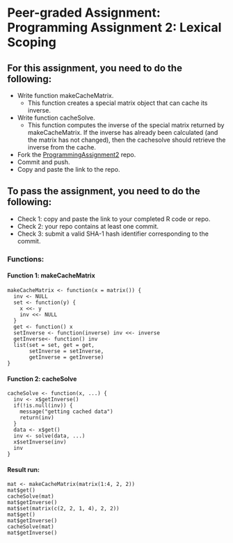 # Peer-graded Assignment: Programming Assignment 2: Lexical Scoping

## For this assignment, you need to do the following:
* Write function makeCacheMatrix. 
  + This function creates a special matrix object that can cache its inverse.
* Write function cacheSolve.
  + This function computes the inverse of the special matrix returned by makeCacheMatrix. If the inverse has already been calculated (and the matrix has not changed), then the cachesolve should retrieve the inverse from the cache.
* Fork the [ProgrammingAssignment2](https://github.com/rdpeng/ProgrammingAssignment2) repo.
* Commit and push.
* Copy and paste the link to the repo.

## To pass the assignment, you need to do the following:
* Check 1: copy and paste the link to your completed R code or repo. 
* Check 2: your repo contains at least one commit. 
* Check 3: submit a valid SHA-1 hash identifier corresponding to the commit. 

### Functions:

#### Function 1: makeCacheMatrix

```{r}
makeCacheMatrix <- function(x = matrix()) {
  inv <- NULL
  set <- function(y) {
    x <<- y
    inv <<- NULL
  }
  get <- function() x
  setInverse <- function(inverse) inv <<- inverse
  getInverse<- function() inv
  list(set = set, get = get,
       setInverse = setInverse,
       getInverse = getInverse)
}
```

#### Function 2: cacheSolve

```{r}
cacheSolve <- function(x, ...) {
  inv <- x$getInverse()
  if(!is.null(inv)) {
    message("getting cached data")
    return(inv)
  }
  data <- x$get()
  inv <- solve(data, ...)
  x$setInverse(inv)
  inv
}
```

#### Result run:
```{r}
mat <- makeCacheMatrix(matrix(1:4, 2, 2))
mat$get()
cacheSolve(mat)
mat$getInverse()
mat$set(matrix(c(2, 2, 1, 4), 2, 2))
mat$get()
mat$getInverse()
cacheSolve(mat)
mat$getInverse()
```
